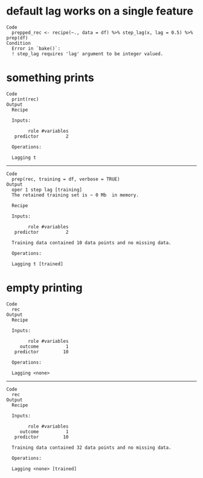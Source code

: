 # default lag works on a single feature

    Code
      prepped_rec <- recipe(~., data = df) %>% step_lag(x, lag = 0.5) %>% prep(df)
    Condition
      Error in `bake()`:
      ! step_lag requires 'lag' argument to be integer valued.

# something prints

    Code
      print(rec)
    Output
      Recipe
      
      Inputs:
      
            role #variables
       predictor          2
      
      Operations:
      
      Lagging t

---

    Code
      prep(rec, training = df, verbose = TRUE)
    Output
      oper 1 step lag [training] 
      The retained training set is ~ 0 Mb  in memory.
      
      Recipe
      
      Inputs:
      
            role #variables
       predictor          2
      
      Training data contained 10 data points and no missing data.
      
      Operations:
      
      Lagging t [trained]

# empty printing

    Code
      rec
    Output
      Recipe
      
      Inputs:
      
            role #variables
         outcome          1
       predictor         10
      
      Operations:
      
      Lagging <none>

---

    Code
      rec
    Output
      Recipe
      
      Inputs:
      
            role #variables
         outcome          1
       predictor         10
      
      Training data contained 32 data points and no missing data.
      
      Operations:
      
      Lagging <none> [trained]

